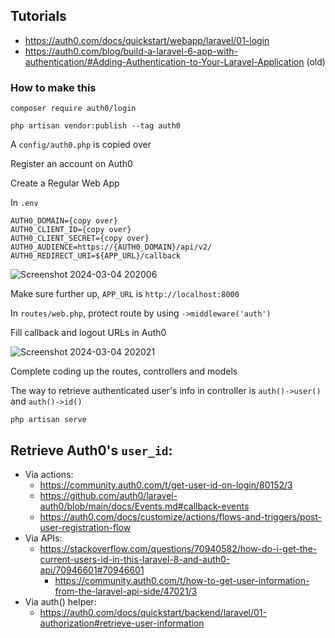 ## Tutorials

- https://auth0.com/docs/quickstart/webapp/laravel/01-login
- https://auth0.com/blog/build-a-laravel-6-app-with-authentication/#Adding-Authentication-to-Your-Laravel-Application (old)

### How to make this

`composer require auth0/login`

`php artisan vendor:publish --tag auth0`

A `config/auth0.php` is copied over

Register an account on Auth0

Create a Regular Web App

In `.env`

```
AUTH0_DOMAIN={copy over}
AUTH0_CLIENT_ID={copy over}
AUTH0_CLIENT_SECRET={copy over}
AUTH0_AUDIENCE=https://{AUTH0_DOMAIN}/api/v2/
AUTH0_REDIRECT_URI=${APP_URL}/callback
```

![Screenshot 2024-03-04 202006](https://github.com/atabegruslan/Laravel-Auth0/assets/20809372/22994cbb-4d18-4474-9c15-7abc77cace82)

Make sure further up, `APP_URL` is `http://localhost:8000`

In `routes/web.php`, protect route by using `->middleware('auth')`

Fill callback and logout URLs in Auth0

![Screenshot 2024-03-04 202021](https://github.com/atabegruslan/Laravel-Auth0/assets/20809372/e37180b3-e41f-469c-99a9-c6c3eb02ad02)

Complete coding up the routes, controllers and models

The way to retrieve authenticated user's info in controller is `auth()->user()` and `auth()->id()`

`php artisan serve`

## Retrieve Auth0's `user_id`:

- Via actions:
	- https://community.auth0.com/t/get-user-id-on-login/80152/3
	- https://github.com/auth0/laravel-auth0/blob/main/docs/Events.md#callback-events
	- https://auth0.com/docs/customize/actions/flows-and-triggers/post-user-registration-flow
- Via APIs:
	- https://stackoverflow.com/questions/70940582/how-do-i-get-the-current-users-id-in-this-laravel-8-and-auth0-api/70946601#70946601
		- https://community.auth0.com/t/how-to-get-user-information-from-the-laravel-api-side/47021/3
- Via auth() helper:
	- https://auth0.com/docs/quickstart/backend/laravel/01-authorization#retrieve-user-information
